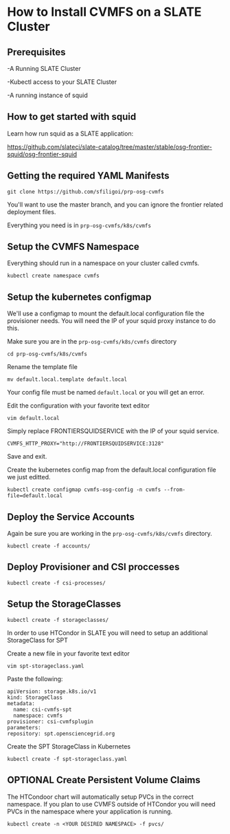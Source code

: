 # How to Install CVMFS on a SLATE Cluster

## Prerequisites

-A Running SLATE Cluster 

-Kubectl access to your SLATE Cluster

-A running instance of squid

## How to get started with squid

Learn how run squid as a SLATE application: 

https://github.com/slateci/slate-catalog/tree/master/stable/osg-frontier-squid/osg-frontier-squid

## Getting the required YAML Manifests 

`git clone https://github.com/sfiligoi/prp-osg-cvmfs`

You'll want to use the master branch, and you can ignore the frontier related deployment files.

Everything you need is in `prp-osg-cvmfs/k8s/cvmfs`

## Setup the CVMFS Namespace

Everything should run in a namespace on your cluster called cvmfs.

`kubectl create namespace cvmfs`

## Setup the kubernetes configmap

We'll use a configmap to mount the default.local configuration file the provisioner needs. You will need the IP of your squid proxy instance to do this. 

Make sure you are in the `prp-osg-cvmfs/k8s/cvmfs` directory

`cd prp-osg-cvmfs/k8s/cvmfs`

Rename the template file

`mv default.local.template default.local`

Your config file must be named `default.local` or you will get an error.

Edit the configuration with your favorite text editor

`vim default.local`

Simply replace FRONTIERSQUIDSERVICE with the IP of your squid service. 

`CVMFS_HTTP_PROXY="http://FRONTIERSQUIDSERVICE:3128"`

Save and exit.

Create the kubernetes config map from the default.local configuration file we just editted.

`kubectl create configmap cvmfs-osg-config -n cvmfs --from-file=default.local`

## Deploy the Service Accounts

Again be sure you are working in the `prp-osg-cvmfs/k8s/cvmfs` directory.

`kubectl create -f accounts/`

## Deploy Provisioner and CSI proccesses 

`kubectl create -f csi-processes/`

## Setup the StorageClasses

`kubectl create -f storageclasses/`

In order to use HTCondor in SLATE you will need to setup an additional StorageClass for SPT

Create a new file in your favorite text editor 

`vim spt-storageclass.yaml`

Paste the following:

```
apiVersion: storage.k8s.io/v1
kind: StorageClass
metadata:
  name: csi-cvmfs-spt
  namespace: cvmfs
provisioner: csi-cvmfsplugin
parameters:
repository: spt.opensciencegrid.org
```

Create the SPT StorageClass in Kubernetes

`kubectl create -f spt-storageclass.yaml`

## OPTIONAL Create Persistent Volume Claims

The HTCondoor chart will automatically setup PVCs in the correct namespace. If you plan to use CVMFS outside of HTCondor you will need PVCs in the namespace where your application is running.

`kubectl create -n <YOUR DESIRED NAMESPACE> -f pvcs/`
